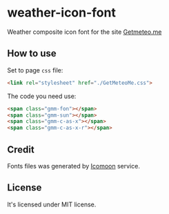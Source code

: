 # weather-icon-font

Weather composite icon font for the site [Getmeteo.me](https://getmeteo.me/)

## How to use

Set to page `css` file:

```html
<link rel="stylesheet" href="./GetMeteoMe.css">
```

The code you need use:

```html
<span class="gmm-fon"></span>
<span class="gmm-sun"></span>
<span class="gmm-c-as-x"></span>
<span class="gmm-c-as-x-r"></span>
```

## Credit

Fonts files was generated by [Icomoon](https://icomoon.io/) service.

## License

It's licensed under MIT license.